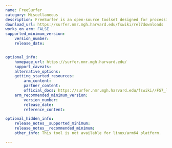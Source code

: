 ```yaml
---
name: FreeSurfer
category: Miscellaneous
description: FreeSurfer is an open-source toolset designed for processing and visualizing brain imaging data. It offers capabilities such as reconstructing the brain's cortical surface, segmenting brain structures, and measuring cortical thickness, widely utilized in neuroscience for studying brain anatomy.
download_url: https://surfer.nmr.mgh.harvard.edu/fswiki/rel7downloads
works_on_arm: FALSE
supported_minimum_version:
    version_number: 
    release_date: 


optional_info:
    homepage_url: https://surfer.nmr.mgh.harvard.edu/
    support_caveats:
    alternative_options:
    getting_started_resources:
        arm_content: 
        partner_content: 
        official_docs: https://surfer.nmr.mgh.harvard.edu/fswiki//FS7_linux
    arm_recommended_minimum_version:
        version_number:
        release_date:
        reference_content: 

optional_hidden_info:
    release_notes__supported_minimum: 
    release_notes__recommended_minimum:
    other_info: This tool is not available for linux/arm64 platform.

---
```

